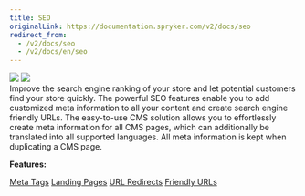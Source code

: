```yaml
---
title: SEO
originalLink: https://documentation.spryker.com/v2/docs/seo
redirect_from:
  - /v2/docs/seo
  - /v2/docs/en/seo
---
```


<div class='feature-text'>
    <div class='feature-images'>
    <img class="light-mode" src="https://spryker.s3.eu-central-1.amazonaws.com/docs/Document+360/Capabilities+icons/light/seo.svg"/>
    <img class="dark-mode" src="https://spryker.s3.eu-central-1.amazonaws.com/docs/Document+360/Capabilities+icons/dark/seo.svg"/>
    </div>
    <div class="feature-text-wrap">
Improve the search engine ranking of your store and let potential customers find your store quickly. The powerful SEO features enable you to add customized meta information to all your content and create search engine friendly URLs. The easy-to-use CMS solution allows you to effortlessly create meta information for all CMS pages, which can additionally be translated into all supported languages. All meta information is kept when duplicating a CMS page.
         </div>
</div>

**Features:**
<div>
<a class="feature-link" href="https://documentation.spryker.com/v2/docs/meta-tags">Meta Tags</a> 
<a class="feature-link" href="https://documentation.spryker.com/v2/docs/landing-pages">Landing Pages</a>
<a class="feature-link" href="https://documentation.spryker.com/v2/docs/url-redirects">URL Redirects</a>
<a class="feature-link" href="https://documentation.spryker.com/v2/docs/friendly-urls">Friendly URLs</a>   
 </div>
